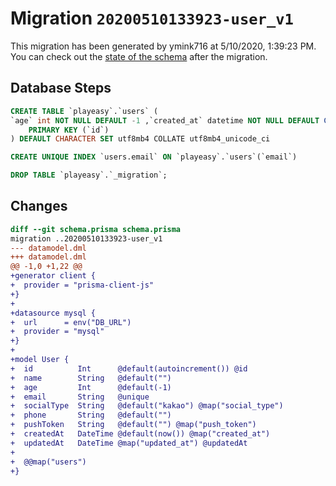 # Migration `20200510133923-user_v1`

This migration has been generated by ymink716 at 5/10/2020, 1:39:23 PM.
You can check out the [state of the schema](./schema.prisma) after the migration.

## Database Steps

```sql
CREATE TABLE `playeasy`.`users` (
`age` int NOT NULL DEFAULT -1 ,`created_at` datetime NOT NULL DEFAULT CURRENT_TIMESTAMP ,`email` varchar(191) NOT NULL  ,`id` int NOT NULL  AUTO_INCREMENT,`name` varchar(191) NOT NULL DEFAULT '' ,`phone` varchar(191) NOT NULL DEFAULT '' ,`push_token` varchar(191) NOT NULL DEFAULT '' ,`social_type` varchar(191) NOT NULL DEFAULT 'kakao' ,`updated_at` datetime(3) NOT NULL  ,
    PRIMARY KEY (`id`)
) DEFAULT CHARACTER SET utf8mb4 COLLATE utf8mb4_unicode_ci

CREATE UNIQUE INDEX `users.email` ON `playeasy`.`users`(`email`)

DROP TABLE `playeasy`.`_migration`;
```

## Changes

```diff
diff --git schema.prisma schema.prisma
migration ..20200510133923-user_v1
--- datamodel.dml
+++ datamodel.dml
@@ -1,0 +1,22 @@
+generator client {
+  provider = "prisma-client-js"
+}
+
+datasource mysql {
+  url      = env("DB_URL")
+  provider = "mysql"
+}
+
+model User {
+  id          Int      @default(autoincrement()) @id
+  name        String   @default("")
+  age         Int      @default(-1)
+  email       String   @unique
+  socialType  String   @default("kakao") @map("social_type")
+  phone       String   @default("")
+  pushToken   String   @default("") @map("push_token")
+  createdAt   DateTime @default(now()) @map("created_at")
+  updatedAt   DateTime @map("updated_at") @updatedAt
+
+  @@map("users")
+}
```


